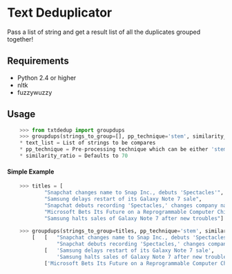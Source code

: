 # Text Deduplicator
Pass a list of string and get a result list of all the duplicates grouped together!

## Requirements
* Python 2.4 or higher
* nltk
* fuzzywuzzy

## Usage

```python
    >>> from txtdedup import groupdups
    >>> groupdups(strings_to_group=[], pp_technique='stem', similarity_ratio=70) where
    * text_list = List of strings to be compares
    * pp_technique = Pre-processing technique which can be either 'stem' or 'lemmatize' defaults to 'stem'
    * similarity_ratio = Defaults to 70
```

#### Simple Example

```python
    >>> titles = [
            "Snapchat changes name to Snap Inc., debuts 'Spectacles'",
            "Samsung delays restart of its Galaxy Note 7 sale",
            "Snapchat debuts recording 'Spectacles,' changes company name'",
            "Microsoft Bets Its Future on a Reprogrammable Computer Chip",
            "Samsung halts sales of Galaxy Note 7 after new troubles"]
            
    >>> groupdups(strings_to_group=titles, pp_technique='stem', similarity_ratio=70)
        [   [   "Snapchat changes name to Snap Inc., debuts 'Spectacles'",
                "Snapchat debuts recording 'Spectacles,' changes company name'"],
            [   'Samsung delays restart of its Galaxy Note 7 sale',
                'Samsung halts sales of Galaxy Note 7 after new troubles'],
            ['Microsoft Bets Its Future on a Reprogrammable Computer Chip']]
```

